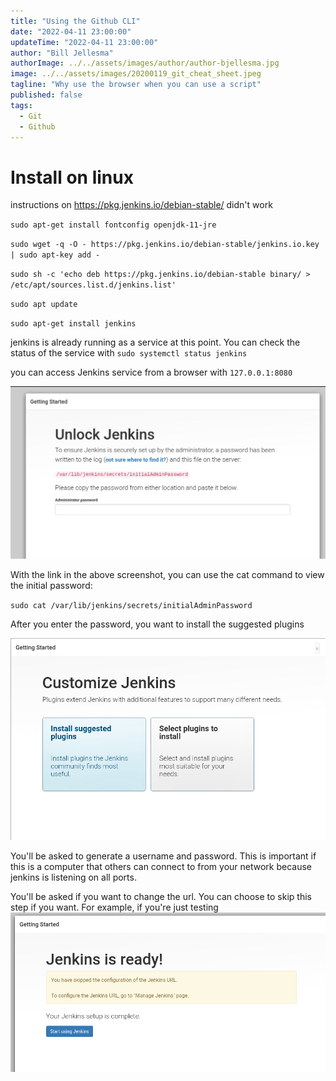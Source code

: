 ```yaml
---
title: "Using the Github CLI"
date: "2022-04-11 23:00:00"
updateTime: "2022-04-11 23:00:00"
author: "Bill Jellesma"
authorImage: ../../assets/images/author/author-bjellesma.jpg
image: ../../assets/images/20200119_git_cheat_sheet.jpeg
tagline: "Why use the browser when you can use a script"
published: false
tags:
  - Git
  - Github
---
```


# Install on linux

instructions on https://pkg.jenkins.io/debian-stable/ didn't work

`sudo apt-get install fontconfig openjdk-11-jre`

`sudo wget -q -O - https://pkg.jenkins.io/debian-stable/jenkins.io.key | sudo apt-key add -`

`sudo sh -c 'echo deb https://pkg.jenkins.io/debian-stable binary/ > /etc/apt/sources.list.d/jenkins.list' `

`sudo apt update`

`sudo apt-get install jenkins`

jenkins is already running as a service at this point. You can check the status of the service with `sudo systemctl status jenkins`

you can access Jenkins service from a browser with `127.0.0.1:8080`

![](res/2022-05-29-15-52-28.png)

With the link in the above screenshot, you can use the cat command to view the initial password:

`sudo cat /var/lib/jenkins/secrets/initialAdminPassword`

After you enter the password, you want to install the suggested plugins

![](res/2022-05-29-15-57-45.png)

You'll be asked to generate a username and password. This is important if this is a computer that others can connect to from your network because jenkins is listening on all ports.

You'll be asked if you want to change the url. You can choose to skip this step if you want. For example, if you're just testing ![](res/2022-05-29-16-05-37.png)
